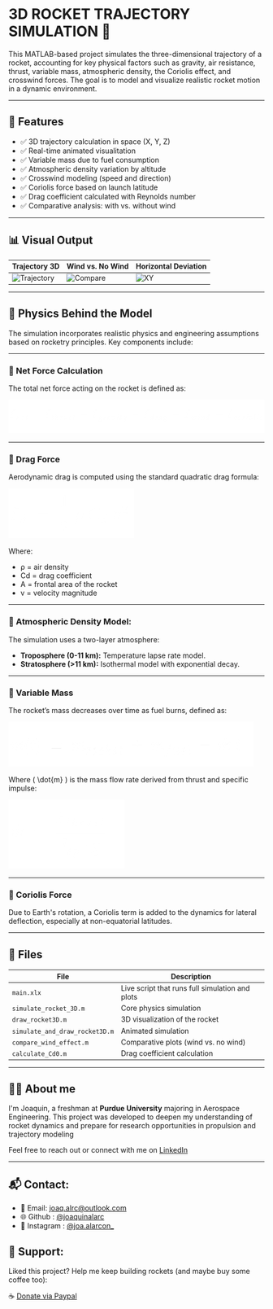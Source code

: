 # 3D ROCKET TRAJECTORY SIMULATION 🚀

This MATLAB-based project simulates the three-dimensional trajectory of a rocket, accounting for key physical factors such as gravity, air resistance, thrust, variable mass, atmospheric density, the Coriolis effect, and crosswind forces. The goal is to model and visualize realistic rocket motion in a dynamic environment.

---

## 📌 Features

- ✅ 3D trajectory calculation in space (X, Y, Z)
- ✅ Real-time animated visualitation
- ✅ Variable mass due to fuel consumption
- ✅ Atmospheric density variation by altitude
- ✅ Crosswind modeling (speed and direction)
- ✅ Coriolis force based on launch latitude
- ✅ Drag coefficient calculated with Reynolds number
- ✅ Comparative analysis: with vs. without wind

---

## 📊 Visual Output

| Trajectory 3D | Wind vs. No Wind | Horizontal Deviation |
|---------------|------------------|------------------------|
| ![Trajectory](plots/rocket_3D_trajectroy.png) | ![Compare](demo_plots/comparison.png) | ![XY](demo_plots/horizontal.png) |

---

## 🧠 Physics Behind the Model

The simulation incorporates realistic physics and engineering assumptions based on rocketry principles. Key components include:

---

### 🔹 Net Force Calculation
The total net force acting on the rocket is defined as:

![Net Force Equation](images/Net_Force-No_bg.png)

---
  
### 🔹 Drag Force
Aerodynamic drag is computed using the standard quadratic drag formula:

![Drag Force Equation](images/Drag_Equation-No_bg.png)

Where:
- ρ = air density
- Cd = drag coefficient
- A = frontal area of the rocket
- v = velocity magnitude

---

### 🔹 Atmospheric Density Model:
The simulation uses a two-layer atmosphere:
- **Troposphere (0-11 km):** Temperature lapse rate model.
- **Stratosphere (>11 km):** Isothermal model with exponential decay.

---

### 🔹 Variable Mass
The rocket’s mass decreases over time as fuel burns, defined as:

![Mass Equation](images/m(t).png)

Where \( \dot{m} \) is the mass flow rate derived from thrust and specific impulse:

![Mass Dot Equation](images/mdot.png)

---

### 🔹 Coriolis Force
Due to Earth's rotation, a Coriolis term is added to the dynamics for lateral deflection, especially at non-equatorial latitudes. 

---

## 📁 Files

| File | Description |
| ---- | ----------- |
| `main.xlx` | Live script that runs full simulation and plots |
| `simulate_rocket_3D.m` | Core physics simulation |
| `draw_rocket3D.m` | 3D visualization of the rocket |
| `simulate_and_draw_rocket3D.m` | Animated simulation |
| `compare_wind_effect.m` | Comparative plots (wind vs. no wind) |
| `calculate_Cd0.m` | Drag coefficient calculation |

---

## 🧑‍💻 About me

I'm Joaquin, a freshman at **Purdue University** majoring in Aerospace Engineering. This project was developed to deepen my understanding of rocket dynamics and prepare for research opportunities in propulsion and trajectory modeling 

Feel free to reach out or connect with me on [LinkedIn](https://pe.linkedin.com/in/joaquin-alarcon)

---

## 📬 Contact:

- 📧 Email: joaq.alrc@outlook.com
- 🌐 Github : [@joaquinalarc](https://github.com/joaquinalarc)
- 📸 Instagram : [@joa.alarcon_](https://www.instagram.com/joa.alarcon_/)

## 💖 Support:

Liked this project? Help me keep building rockets (and maybe buy some coffee too):

☕ [Donate via Paypal](https://www.paypal.me/joaquix96)
